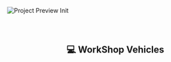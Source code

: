 
<!-- inspired my dotfiles readme -->


<img
    align="center"
    src="assets/screenInitProject.png"
    alt="Project Preview Init"
/>

<!-- BADGES -->
<h1>
  <a href="#">
    <img alt="" align="left" src="https://img.shields.io/github/stars/Savecoders/dotfiles?color=1D1F22&labelColor=FF9CAC&style=for-the-badge"/>
  </a>
  <a href="#">
    <img alt="" align="right" src="https://badges.pufler.dev/visits/AlphaTechnolog/dotfiles?style=for-the-badge&color=7ddac5&logoColor=white&labelColor=7ddac5"/>
  </a>
</h1>

<h2 align="center" style="font-weight:mediun; padding:30px;">💻 WorkShop Vehicles</h2>

